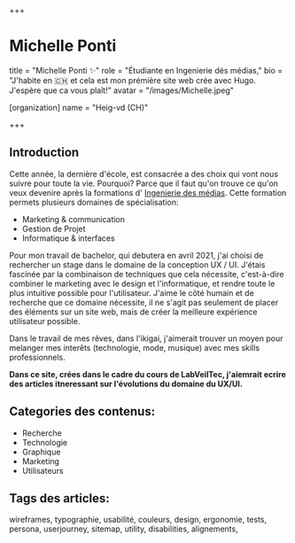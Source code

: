 +++
# Michelle Ponti
title = "Michelle Ponti ✨"
role = "Étudiante en Ingenierie dés médias,"
bio = "J'habite en 🇨🇭 et cela est mon prémière site web crée avec Hugo. J'espère que ca vous plaît!"
avatar = "/images/Michelle.jpeg"

[organization]
  name = "Heig-vd (CH)"

+++

## Introduction

Cette année, la dernière d'école, est consacrée a des choix qui vont nous suivre pour toute la vie. Pourquoi? Parce que il faut qu'on trouve ce qu'on veux devenire après la formations d' [Ingenierie des médias](https://im.heig-vd.ch). Cette formation permets plusieurs domaines de spécialisation:

- Marketing & communication
- Gestion de Projet
- Informatique & interfaces

Pour mon travail de bachelor, qui debutera en avril 2021, j'ai choisi de rechercher un stage dans le domaine de la conception UX / UI. J'étais fascinée par la combinaison de techniques que cela nécessite, c'est-à-dire combiner le marketing avec le design et l'informatique, et rendre toute le plus intuitive possible pour l'utilisateur. J'aime le côté humain et de recherche que ce domaine nécessite, il ne s'agit pas seulement de placer des éléments sur un site web, mais de créer la meilleure expérience utilisateur possible.

Dans le travail de mes rêves, dans l'ikigai, j'aimerait trouver un moyen pour melanger mes interêts (technologie, mode, musique) avec mes skills professionnels.

**Dans ce site, crées dans le cadre du cours de LabVeilTec, j'aiemrait ecrire des articles itneressant sur l'évolutions du domaine du UX/UI.**

## **Categories des contenus:**
- Recherche
- Technologie
- Graphique
- Marketing
- Utilisateurs

## **Tags des articles:**

wireframes, typographie, usabilité, couleurs, design, ergonomie, tests, persona, userjourney, sitemap, utility, disabilities, alignements,



